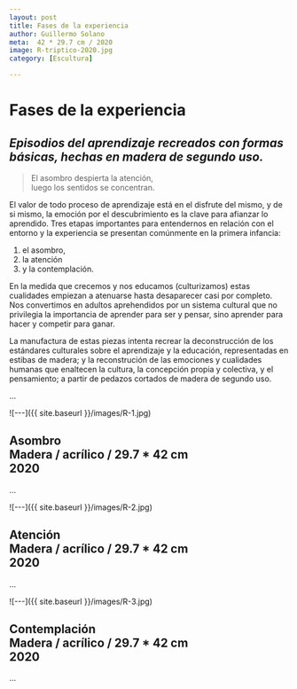 ```yaml
---
layout: post
title: Fases de la experiencia
author: Guillermo Solano
meta:  42 * 29.7 cm / 2020
image: R-triptico-2020.jpg
category: [Escultura]

---
```


Fases de la experiencia
===============

## *Episodios del aprendizaje recreados con formas básicas, hechas en madera de segundo uso.*

> El asombro despierta la atención,<br>
luego los sentidos se concentran.

El valor de todo proceso de aprendizaje está en el disfrute del mismo, y de si mismo, la emoción por el descubrimiento es la clave para afianzar lo aprendido. Tres etapas importantes para entendernos en relación con el entorno y la experiencia se presentan comúnmente en la primera infancia:


1. el asombro,
2. la atención
3. y la contemplación.

En la medida que crecemos y nos educamos (culturizamos) estas cualidades empiezan a atenuarse hasta desaparecer casi por completo. Nos convertimos en adultos aprehendidos por un sistema cultural que no privilegia la importancia de aprender para ser y pensar, sino aprender para hacer y competir para ganar.

La manufactura de estas piezas intenta recrear la deconstrucción de los estándares culturales sobre el aprendizaje y la educación, representadas en estibas de madera; y la reconstrución de las emociones y cualidades humanas que enaltecen la cultura, la concepción propia y colectiva, y el pensamiento; a partir de pedazos cortados de madera de segundo uso.

…

![---]({{ site.baseurl }}/images/R-1.jpg)

## **Asombro** <br> Madera / acrílico / 29.7 * 42 cm <br> 2020
…


![---]({{ site.baseurl }}/images/R-2.jpg)

## **Atención** <br> Madera / acrílico / 29.7 * 42 cm <br> 2020

…

![---]({{ site.baseurl }}/images/R-3.jpg)

## **Contemplación** <br> Madera / acrílico / 29.7 * 42 cm <br> 2020

…
